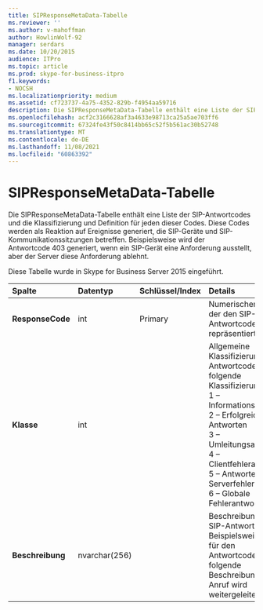 ```yaml
---
title: SIPResponseMetaData-Tabelle
ms.reviewer: ''
ms.author: v-mahoffman
author: HowlinWolf-92
manager: serdars
ms.date: 10/20/2015
audience: ITPro
ms.topic: article
ms.prod: skype-for-business-itpro
f1.keywords:
- NOCSH
ms.localizationpriority: medium
ms.assetid: cf723737-4a75-4352-829b-f4954aa59716
description: Die SIPResponseMetaData-Tabelle enthält eine Liste der SIP-Antwortcodes und die Klassifizierung und Definition für jeden dieser Codes. Diese Codes werden als Reaktion auf Ereignisse generiert, die SIP-Geräte und SIP-Kommunikationssitzungen betreffen. Beispielsweise wird der Antwortcode 403 generiert, wenn ein SIP-Gerät eine Anforderung ausstellt, aber der Server diese Anforderung ablehnt.
ms.openlocfilehash: acf2c3166628af3a4633e98713ca25a5ae703ff6
ms.sourcegitcommit: 67324fe43f50c8414bb65c52f5b561ac30b52748
ms.translationtype: MT
ms.contentlocale: de-DE
ms.lasthandoff: 11/08/2021
ms.locfileid: "60863392"
---
```

# <a name="sipresponsemetadata-table"></a>SIPResponseMetaData-Tabelle
 
Die SIPResponseMetaData-Tabelle enthält eine Liste der SIP-Antwortcodes und die Klassifizierung und Definition für jeden dieser Codes. Diese Codes werden als Reaktion auf Ereignisse generiert, die SIP-Geräte und SIP-Kommunikationssitzungen betreffen. Beispielsweise wird der Antwortcode 403 generiert, wenn ein SIP-Gerät eine Anforderung ausstellt, aber der Server diese Anforderung ablehnt.
  
Diese Tabelle wurde in Skype for Business Server 2015 eingeführt.
  
|**Spalte**|**Datentyp**|**Schlüssel/Index**|**Details**|
|:-----|:-----|:-----|:-----|
|**ResponseCode** <br/> |int  <br/> |Primary  <br/> |Numerischer Wert, der den SIP-Antwortcode repräsentiert.  <br/> |
|**Klasse** <br/> |int  <br/> || Allgemeine Klassifizierung für den Antwortcode. Es gibt folgende Klassifizierungen: <br/>  1 – Informationsantworten <br/>  2 – Erfolgreiche Antworten <br/>  3 – Umleitungsantworten <br/>  4 – Clientfehlerantworten <br/>  5 – Antworten auf Serverfehler <br/>  6 – Globale Fehlerantwort <br/> |
|**Beschreibung** <br/> |nvarchar(256)  <br/> ||Beschreibung des SIP-Antwortcodes. Beispielsweise gibt es für den Antwortcode 181 die folgende Beschreibung:  <br/> Anruf wird weitergeleitet  <br/> |
   

